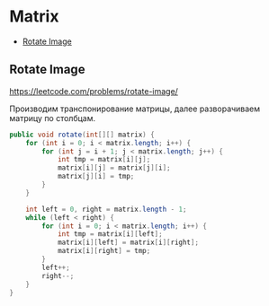# Matrix

+ [Rotate Image](#rotate-image)

## Rotate Image

https://leetcode.com/problems/rotate-image/

Производим транспонирование матрицы, далее разворачиваем матрицу по столбцам.

```java
public void rotate(int[][] matrix) {
    for (int i = 0; i < matrix.length; i++) {
        for (int j = i + 1; j < matrix.length; j++) {
            int tmp = matrix[i][j];
            matrix[i][j] = matrix[j][i];
            matrix[j][i] = tmp;
        }
    }

    int left = 0, right = matrix.length - 1;
    while (left < right) {
        for (int i = 0; i < matrix.length; i++) {
            int tmp = matrix[i][left];
            matrix[i][left] = matrix[i][right];
            matrix[i][right] = tmp;
        }
        left++;
        right--;
    }
}
```
